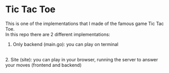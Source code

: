 # Tic Tac Toe

This is one of the implementations that I made of the famous game Tic Tac Toe.
<br>
In this repo there are 2 different implementations:
<br>
1. Only backend (main.go): you can play on terminal
<br>
2. Site (site): you can play in your browser, running the server to answer your moves (frontend and backend)
